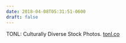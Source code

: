 ```yaml
---
date: 2018-04-08T05:31:51-0600
draft: false
---
```




TONL: Culturally Diverse Stock Photos. [tonl.co](https://tonl.co)



